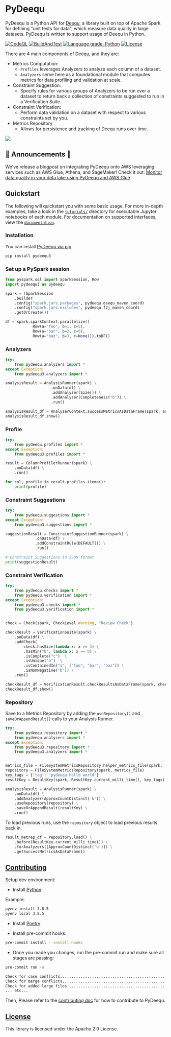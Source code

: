 # PyDeequ

PyDeequ is a Python API for [Deequ](https://github.com/awslabs/deequ), a library built on top of Apache Spark for defining "unit tests for data", which measure data quality in large datasets. PyDeequ is written to support usage of Deequ in Python.

[![CodeQL](https://github.com/ChethanUK/pydeequ3/actions/workflows/codeql-analysis.yml/badge.svg)](https://github.com/ChethanUK/pydeequ3/actions/workflows/codeql-analysis.yml) [![BuildAndTest](https://github.com/ChethanUK/pydeequ3/actions/workflows/build_test.yml/badge.svg)](https://github.com/ChethanUK/pydeequ3/actions/workflows/build_test.yml) [![Language grade: Python](https://img.shields.io/lgtm/grade/python/g/ChethanUK/pydeequ3.svg?logo=lgtm&logoWidth=18)](https://lgtm.com/projects/g/ChethanUK/pydeequ3/context:python)
[![License](https://img.shields.io/badge/License-Apache%202.0-blue.svg)](https://opensource.org/licenses/Apache-2.0)



There are 4 main components of Deequ, and they are:

- Metrics Computation:
  - `Profiles` leverages Analyzers to analyze each column of a dataset.
  - `Analyzers` serve here as a foundational module that computes metrics for data profiling and validation at scale.
- Constraint Suggestion:
  - Specify rules for various groups of Analyzers to be run over a dataset to return back a collection of constraints suggested to run in a Verification Suite.
- Constraint Verification:
  - Perform data validation on a dataset with respect to various constraints set by you.
- Metrics Repository
  - Allows for persistence and tracking of Deequ runs over time.

![](imgs/pydeequ_architecture.jpg)

## 🎉 Announcements 🎉

We've release a blogpost on integrating PyDeequ onto AWS leveraging services such as AWS Glue, Athena, and SageMaker! Check it out: [Monitor data quality in your data lake using PyDeequ and AWS Glue](https://aws.amazon.com/blogs/big-data/monitor-data-quality-in-your-data-lake-using-pydeequ-and-aws-glue/).

## Quickstart

The following will quickstart you with some basic usage. For more in-depth examples, take a look in the [`tutorials/`](tutorials/) directory for executable Jupyter notebooks of each module. For documentation on supported interfaces, view the [`documentation`](https://pydeequ.readthedocs.io/).

### Installation

You can install [PyDeequ via pip](https://pypi.org/project/pydeequ/).

```bash
pip install pydeequ3
```

### Set up a PySpark session

```python
from pyspark.sql import SparkSession, Row
import pydeequ3 as pydeequ

spark = (SparkSession
    .builder
    .config("spark.jars.packages", pydeequ.deequ_maven_coord)
    .config("spark.jars.excludes", pydeequ.f2j_maven_coord)
    .getOrCreate())

df = spark.sparkContext.parallelize([
            Row(a="foo", b=1, c=5),
            Row(a="bar", b=2, c=6),
            Row(a="baz", b=3, c=None)]).toDF()
```

### Analyzers

```python
try:
    from pydeequ.analyzers import *
except Exception:
    from pydeequ3.analyzers import *

analysisResult = AnalysisRunner(spark) \
                    .onData(df) \
                    .addAnalyzer(Size()) \
                    .addAnalyzer(Completeness("b")) \
                    .run()

analysisResult_df = AnalyzerContext.successMetricsAsDataFrame(spark, analysisResult)
analysisResult_df.show()
```

### Profile

```python
try:
    from pydeequ.profiles import *
except Exception:
    from pydeequ3.profiles import *

result = ColumnProfilerRunner(spark) \
    .onData(df) \
    .run()

for col, profile in result.profiles.items():
    print(profile)
```

### Constraint Suggestions

```python
try:
    from pydeequ.suggestions import *
except Exception:
    from pydeequ3.suggestions import *

suggestionResult = ConstraintSuggestionRunner(spark) \
             .onData(df) \
             .addConstraintRule(DEFAULT()) \
             .run()

# Constraint Suggestions in JSON format
print(suggestionResult)
```

### Constraint Verification

```python
try:
    from pydeequ.checks import *
    from pydeequ.verification import *
except Exception:
    from pydeequ3.checks import *
    from pydeequ3.verification import *


check = Check(spark, CheckLevel.Warning, "Review Check")

checkResult = VerificationSuite(spark) \
    .onData(df) \
    .addCheck(
        check.hasSize(lambda x: x >= 3) \
        .hasMin("b", lambda x: x == 0) \
        .isComplete("c")  \
        .isUnique("a")  \
        .isContainedIn("a", ["foo", "bar", "baz"]) \
        .isNonNegative("b")) \
    .run()

checkResult_df = VerificationResult.checkResultsAsDataFrame(spark, checkResult)
checkResult_df.show()
```

### Repository

Save to a Metrics Repository by adding the `useRepository()` and `saveOrAppendResult()` calls to your Analysis Runner.

```python
try:
    from pydeequ.repository import *
    from pydeequ.analyzers import *
except Exception:
    from pydeequ3.repository import *
    from pydeequ3.analyzers import *


metrics_file = FileSystemMetricsRepository.helper_metrics_file(spark, 'metrics.json')
repository = FileSystemMetricsRepository(spark, metrics_file)
key_tags = {'tag': 'pydeequ hello world'}
resultKey = ResultKey(spark, ResultKey.current_milli_time(), key_tags)

analysisResult = AnalysisRunner(spark) \
    .onData(df) \
    .addAnalyzer(ApproxCountDistinct('b')) \
    .useRepository(repository) \
    .saveOrAppendResult(resultKey) \
    .run()
```

To load previous runs, use the `repository` object to load previous results back in.

```python
result_metrep_df = repository.load() \
    .before(ResultKey.current_milli_time()) \
    .forAnalyzers([ApproxCountDistinct('b')]) \
    .getSuccessMetricsAsDataFrame()
```

## [Contributing](https://github.com/awslabs/python-deequ/blob/master/CONTRIBUTING.md)

Setup dev environment:

- Install [Python](https://github.com/pyenv/pyenv#homebrew-on-macos):

Example:

```bash
pyenv install 3.8.5
pyenv local 3.8.5
```

- Install [Poetry](https://python-poetry.org/docs/#osx-linux-bashonwindows-install-instructions)

- Install pre-commit hooks:

```bash
pre-commit install --install-hooks
```

- Once you made you changes, run the pre-commit run and make sure all stages are passing:

```bash
pre-commit run -a

Check for case conflicts.................................................Passed
Check for merge conflicts................................................Passed
Check for added large files..............................................Passed
... etc...
```

Then, Please refer to the [contributing doc](https://github.com/awslabs/python-deequ/blob/master/CONTRIBUTING.md) for how to contribute to PyDeequ.

## [License](https://github.com/awslabs/python-deequ/blob/master/LICENSE)

This library is licensed under the Apache 2.0 License.
